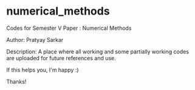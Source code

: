 # numerical_methods
Codes for Semester V Paper : Numerical Methods

Author: Pratyay Sarkar

Description: A place where all working and some partially working codes are uploaded for future references and use.

If this helps you, I'm happy :)

Thanks!
